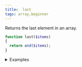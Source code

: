 ```yaml
---
title:  last
tags: array,beginner
---
```

Returns the last element in an array.

```php
function last($items)
{
  return end($items);
}
```

<details>
<summary>Examples</summary>

```php
last([1, 2, 3]); // 3
```

</details>

